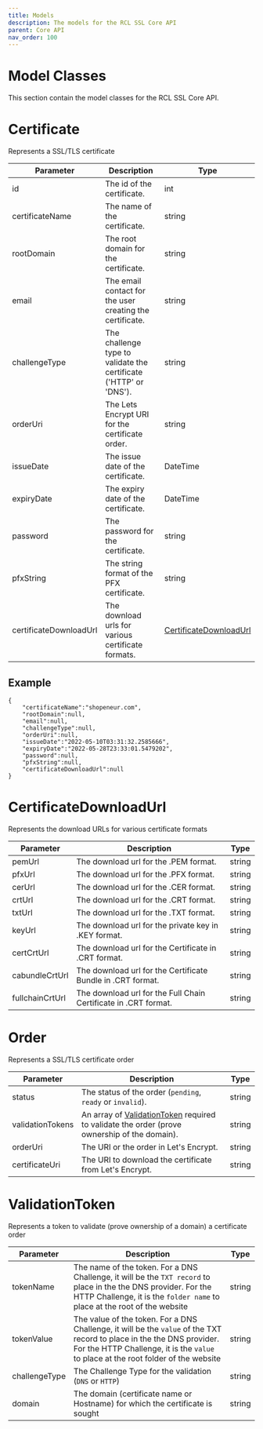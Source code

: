 ```yaml
---
title: Models
description: The models for the RCL SSL Core API
parent: Core API
nav_order: 100
---
```


# Model Classes

This section contain the model classes for the RCL SSL Core API.

# Certificate

Represents a SSL/TLS certificate

| Parameter | Description | Type |
| --- | --- |--- |
| id |The id of the certificate. | int |
| certificateName |The name of the certificate. | string |
| rootDomain |The root domain for the certificate. | string |
| email |The email contact for the user creating the certificate. | string |
| challengeType |The challenge type to validate the certificate ('HTTP' or 'DNS'). | string |
| orderUri |The Lets Encrypt URI for the certificate order. | string |
| issueDate |The issue date of the certificate. | DateTime |
| expiryDate |The expiry date of the certificate. | DateTime |
| password |The password for the certificate. | string |
| pfxString |The string format of the PFX certificate. | string |
| certificateDownloadUrl |The download urls for various certificate formats. | [CertificateDownloadUrl](#certificatedownloadurl) |

## Example

```
{
    "certificateName":"shopeneur.com",
    "rootDomain":null,
    "email":null,
    "challengeType":null,
    "orderUri":null,
    "issueDate":"2022-05-10T03:31:32.2585666",
    "expiryDate":"2022-05-28T23:33:01.5479202",
    "password":null,
    "pfxString":null,
    "certificateDownloadUrl":null
}
```

# CertificateDownloadUrl

Represents the download URLs for various certificate formats

| Parameter | Description | Type |
| --- | --- |--- |
| pemUrl |The download url for the .PEM format. | string |
| pfxUrl |The download url for the .PFX format. | string |
| cerUrl |The download url for the .CER format. | string |
| crtUrl |The download url for the .CRT format. | string |
| txtUrl |The download url for the .TXT format. | string |
| keyUrl |The download url for the private key in .KEY format. | string |
| certCrtUrl |The download url for the Certificate in .CRT format. | string |
| cabundleCrtUrl |The download url for the Certificate Bundle in .CRT format. | string |
| fullchainCrtUrl |The download url for the Full Chain Certificate  in .CRT format. | string |

# Order

Represents a SSL/TLS certificate order

| Parameter | Description | Type |
| --- | --- |--- |
| status |The status of the order (``pending``, ``ready`` or ``invalid``). | string |
| validationTokens |An array of [ValidationToken](./model.md#validationtoken) required to validate the order (prove ownership of the domain). | string |
| orderUri |The URI or the order in Let's Encrypt. | string |
| certificateUri |The URI to download the certificate from Let's Encrypt. | string |

# ValidationToken

Represents a token to validate (prove ownership of a domain) a certificate order

| Parameter | Description | Type |
| --- | --- |--- |
| tokenName |The name of the token. For a DNS Challenge, it will be the ``TXT record`` to place in the the DNS provider. For the HTTP Challenge, it is the ``folder name`` to place at the root of the website  | string |
| tokenValue |The value of the token. For a DNS Challenge, it will be the ``value`` of the TXT record to place in the the DNS provider. For the HTTP Challenge, it is the ``value`` to place at the root folder of the website  | string |
| challengeType |The Challenge Type for the validation (``DNS`` or ``HTTP``)  | string |
| domain |The domain (certificate name or Hostname) for which the certificate is sought | string |